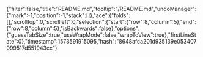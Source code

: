 {"filter":false,"title":"README.md","tooltip":"/README.md","undoManager":{"mark":-1,"position":-1,"stack":[]},"ace":{"folds":[],"scrolltop":0,"scrollleft":0,"selection":{"start":{"row":8,"column":5},"end":{"row":8,"column":5},"isBackwards":false},"options":{"guessTabSize":true,"useWrapMode":false,"wrapToView":true},"firstLineState":0},"timestamp":1573591915095,"hash":"8648afca201d935139e053407099517d551943cc"}
